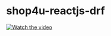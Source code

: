 # shop4u-reactjs-drf
[![Watch the video](https://i.imgur.com/vKb2F1B.png)](https://drive.google.com/file/d/1hy2rhCA7hpMtXJiCFPkWx8S8rJsbJ_W9/view?usp=sharing)

